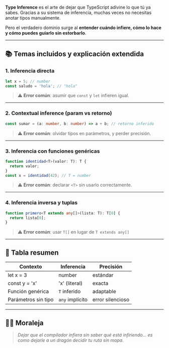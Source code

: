 

**Type Inference** es el arte de dejar que TypeScript adivine lo que tú ya sabes. Gracias a su sistema de inferencia, muchas veces no necesitas anotar tipos manualmente.

Pero el verdadero dominio surge al **entender cuándo infiere, cómo lo hace y cómo puedes guiarlo sin estorbarlo**.

---

## 📚 Temas incluidos y explicación extendida

### 1. Inferencia directa
```ts
let x = 5; // number
const saludo = 'hola'; // "hola"
```
> ⚠️ **Error común**: asumir que `const` y `let` infieren igual.

---

### 2. Contextual inference (param vs retorno)
```ts
const sumar = (a: number, b: number) => a + b; // retorno inferido
```
> ⚠️ **Error común**: olvidar tipos en parámetros, y perder precisión.

---

### 3. Inferencia con funciones genéricas
```ts
function identidad<T>(valor: T): T {
  return valor;
}
const x = identidad(42); // T = number
```
> ⚠️ **Error común**: declarar `<T>` sin usarlo correctamente.

---

### 4. Inferencia inversa y tuplas
```ts
function primero<T extends any[]>(lista: T): T[0] {
  return lista[0];
}
```
> ⚠️ **Error común**: usar `T[]` en lugar de `T extends any[]`

---

## 🧠 Tabla resumen
| Contexto | Inferencia | Precisión |
|----------|------------|-----------|
| let x = 3 | number | estándar |
| const y = 'x' | 'x' (literal) | exacta |
| Función genérica | `T` inferido | adaptable |
| Parámetros sin tipo | `any` implícito | error silencioso |

---

## 🧙‍♀️ Moraleja
> *Dejar que el compilador infiera sin saber qué está infiriendo… es como dejarle a un dragón decidir tu ruta sin mapa.*